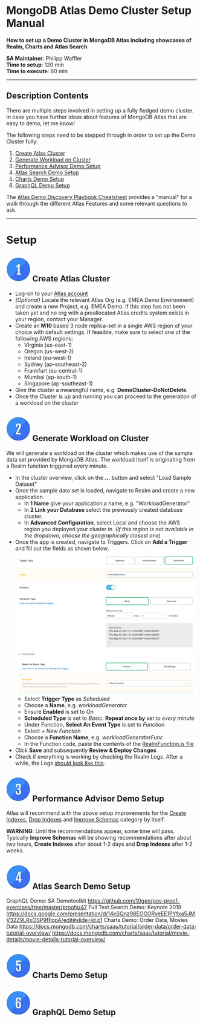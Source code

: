 # MongoDB Atlas Demo Cluster Setup Manual

__How to set up a Demo Cluster in MongoDB Atlas including showcases of Realm, Charts and Atlas Search__

__SA Maintainer__: Philipp Waffler<br/>
__Time to setup__: 120 min <br/>
__Time to execute__: 60 min <br/>


---
## Description Contents
There are multiple steps involved in setting up a fully fledged demo cluster. In case you have further ideas about features of MongoDB Atlas that are easy to demo, let me know!

The following steps need to be stepped through in order to set up the Demo Cluster fully:

1. [Create Atlas Cluster](#-create-atlas-cluster)
2. [Generate Workload on Cluster](#-generate-workload-on-cluster)
3. [Performance Advisor Demo Setup](#-performance-advisor-demo-setup)
4. [Atlas Search Demo Setup](#-atlas-search-demo-setup)
5. [Charts Demo Setup](#-charts-demo-setup)
6. [GraphQL Demo Setup](#-graphql-demo-setup)


The [Atlas Demo Discovery Playbook Cheatsheet](https://docs.google.com/document/d/1RZVWKsR6CjSKoByxyPiUxgaQ-opjNCSrYiRDCUwC23U/edit#heading=h.744mm6ty7947) provides a "manual" for a walk through the different Atlas Features and some relevant questions to ask. 


---
# Setup
## ![1](https://github.com/PhilippW94/Kafka_POV/blob/main/images/1b.png) Create Atlas Cluster
* Log-on to your [Atlas account](http://cloud.mongodb.com) 
* _(Optional)_ Locate the relevant Atlas Org (e.g. EMEA Demo Environment) and create a new Project, e.g. EMEA Demo. If this step has not been taken yet and no org with a preallocated Atlas credits system exists in your region, contact your Manager.
* Create an __M10__ based 3 node replica-set in a single AWS region of your choice with default settings. If feasible, make sure to select one of the following AWS regions:
  * Virginia (us-east-1)
  * Oregon (us-west-2)
  * Ireland (eu-west-1)
  * Sydney (ap-southeast-2)
  * Frankfurt (eu-central-1)
  * Mumbai (ap-south-1)
  * Singapore (ap-southeast-1)
* Give the cluster a meaningful name, e.g. **DemoCluster-DoNotDelete**.
* Once the Cluster is up and running you can proceed to the generation of a workload on the cluster

## ![2](https://github.com/PhilippW94/Kafka_POV/blob/main/images/2b.png) Generate Workload on Cluster
We will generate a workload on the cluster which makes use of the sample data set provided by MongoDB Atlas. The workload itself is originating from a Realm function triggered every minute. 
* In the cluster overview, click on the **...** button and select "Load Sample Dataset"
* Once the sample data set is loaded, navigate to Realm and create a new application. 
  * In **1 Name** give your application a name, e.g. "WorkloadGenerator"
  * In **2 Link your Database** select the previously created database cluster.
  * In **Advanced Configuration**, select Local and choose the AWS region you deployed your cluster in. _(If this region is not available in the dropdown, choose the geographically closest one)_ 
* Once the app is created, navigate to Triggers. Click on **Add a Trigger** and fill out the fields as shown below. <img src="https://github.com/PhilippW94/mongodb-atlas-demo-cluster-setup/blob/d300b45fb0f4f93e071b13952af4942cf1de52c6/media/Screenshot%202021-09-02%20at%2021.12.37.png?raw=true" width="800">
  * Select **Trigger Type** as _Scheduled_
  * Choose a **Name**, e.g. _workloadGenerator_
  * Ensure **Enabled** is set to _On_
  * **Scheduled Type** is set to _Basic_. **Repeat once by** set to _every minute_
  * Under Function, **Select An Event Type** is set to _Function_
  * Select _+ New Function_
  * Choose a **Function Name**, e.g. _workloadGeneratorFunc_
  * In the Function code, paste the contents of the [RealmFunction.js file](https://github.com/PhilippW94/mongodb-atlas-demo-cluster-setup/blob/d300b45fb0f4f93e071b13952af4942cf1de52c6/RealmFunction.js)
* Click **Save** and subsequently **Review & Deploy Changes**
* Check if everything is working by checking the Realm Logs. After a while, the Logs [should look like this](https://github.com/PhilippW94/mongodb-atlas-demo-cluster-setup/blob/main/media/Screenshot%202021-09-02%20at%2021.21.57.png?raw=true).

## ![3](https://github.com/PhilippW94/Kafka_POV/blob/main/images/3b.png) Performance Advisor Demo Setup
Atlas will recommend with the above setup improvements for the [Create Indexes](https://github.com/PhilippW94/mongodb-atlas-demo-cluster-setup/blob/main/media/Screenshot%202021-09-02%20at%2021.33.22.png?raw=true), [Drop Indexes](https://github.com/PhilippW94/mongodb-atlas-demo-cluster-setup/blob/main/media/Screenshot%202021-09-02%20at%2021.33.27.png) and [Improve Schemas](https://github.com/PhilippW94/mongodb-atlas-demo-cluster-setup/blob/main/media/Screenshot%202021-09-02%20at%2021.34.06.png?raw=true) category by itself.

**WARNING**: Until the recommendations appear, some time will pass. Typically **Improve Schemas** will be showing recommendations after about two hours, **Create Indexes** after about 1-2 days and **Drop Indexes** after 1-2 weeks. 

## ![4](https://github.com/PhilippW94/Kafka_POV/blob/main/images/4b.png) Atlas Search Demo Setup

GraphQL Demo: SA Demotoolkit https://github.com/10gen/pov-proof-exercises/tree/master/proofs/47
Full Text Search Demo: Keynote 2019 https://docs.google.com/presentation/d/14kSQnz98EOCORveEE1PYfxa5JMV32Z9LRxOSP9fFppA/edit#slide=id.p1
Charts Demo: Order Data, Movies Data https://docs.mongodb.com/charts/saas/tutorial/order-data/order-data-tutorial-overview/ https://docs.mongodb.com/charts/saas/tutorial/movie-details/movie-details-tutorial-overview/

## ![5](https://github.com/PhilippW94/Kafka_POV/blob/main/images/5b.png) Charts Demo Setup


## ![6](https://github.com/PhilippW94/Kafka_POV/blob/main/images/6b.png) GraphQL Demo Setup
